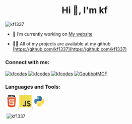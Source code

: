<h1 align="center">Hi 👋, I'm kf</h1>
<p align="left"> <img src="https://komarev.com/ghpvc/?username=kf1337&label=Profile%20views&color=0e75b6&style=flat" alt="kf1337" /> </p>

- 🔭 I’m currently working on [My website](https://kf1337.github.io/)

- 👨‍💻 All of my projects are available at my github [https://github.com/kf1337](https://github.com/kf1337)

<h3 align="left">Connect with me:</h3>
<p align="left">
<a href="https://twitter.com/kfcodes" target="blank"><img align="center" src="https://raw.githubusercontent.com/rahuldkjain/github-profile-readme-generator/master/src/images/icons/Social/twitter.svg" alt="kfcodes" height="30" width="40" /></a>
<a href="https://instagram.com/kfcodes" target="blank"><img align="center" src="https://raw.githubusercontent.com/rahuldkjain/github-profile-readme-generator/master/src/images/icons/Social/instagram.svg" alt="kfcodes" height="30" width="40" /></a>
<a href="https://www.youtube.com/c/kfcodes" target="blank"><img align="center" src="https://raw.githubusercontent.com/rahuldkjain/github-profile-readme-generator/master/src/images/icons/Social/youtube.svg" alt="kfcodes" height="30" width="40" /></a>
<a href="https://discord.gg/GqubbptMCF" target="blank"><img align="center" src="https://raw.githubusercontent.com/rahuldkjain/github-profile-readme-generator/master/src/images/icons/Social/discord.svg" alt="GqubbptMCF" height="30" width="40" /></a>
</p>

<h3 align="left">Languages and Tools:</h3>
<p align="left"> <a href="https://www.w3.org/html/" target="_blank" rel="noreferrer"> <img src="https://raw.githubusercontent.com/devicons/devicon/master/icons/html5/html5-original-wordmark.svg" alt="html5" width="40" height="40"/> </a> <a href="https://developer.mozilla.org/en-US/docs/Web/JavaScript" target="_blank" rel="noreferrer"> <img src="https://raw.githubusercontent.com/devicons/devicon/master/icons/javascript/javascript-original.svg" alt="javascript" width="40" height="40"/> </a> <a href="https://www.python.org" target="_blank" rel="noreferrer"> <img src="https://raw.githubusercontent.com/devicons/devicon/master/icons/python/python-original.svg" alt="python" width="40" height="40"/> </a> </p>

<p>&nbsp;<img align="center" src="https://github-readme-stats.vercel.app/api?username=kf1337&show_icons=true&locale=en" alt="kf1337" /></p>
